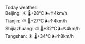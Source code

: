 Today weather:  
Beijing: ☀️   🌡️+28°C 🌬️↑4km/h  
Tianjin: ⛅️  🌡️+27°C 🌬️↑4km/h  
Shijiazhuang: ⛅️  🌡️+32°C 🌬️↖4km/h  
Tangshan: ☀️   🌡️+34°C 🌬️↑8km/h  
